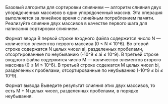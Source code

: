 Базовый алгоритм для сортировки слиянием — алгоритм слияния двух упорядоченных массивов в один упорядоченный массив. Эта операция выполняется за линейное время с линейным потреблением памяти. Реализуйте слияние двух массивов в качестве первого шага для написания сортировки слиянием.

Формат ввода
В первой строке входного файла содержится число N — количество элементов первого массива (0 ≤ N ≤ 10^6).
Во второй строке содержатся N целых чисел ai, разделенных пробелами, отсортированные по неубыванию (-10^9 ≤ ai ≤ 10^9).
В третьей строке входного файла содержится число M — количество элементов второго массива (0 ≤ M ≤ 10^6).
В третьей строке содежатся M целых чисел bi, разделенных пробелами, отсортированные по неубыванию (-10^9 ≤ bi ≤ 10^9).

Формат вывода
Выведите результат слияния этих двух массивов, то есть M + N целых чисел, разделенных пробелами, в порядке неубывания.
